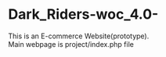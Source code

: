 # Dark_Riders-woc_4.0-
This is an E-commerce Website(prototype).\
Main webpage is  project/index.php file
